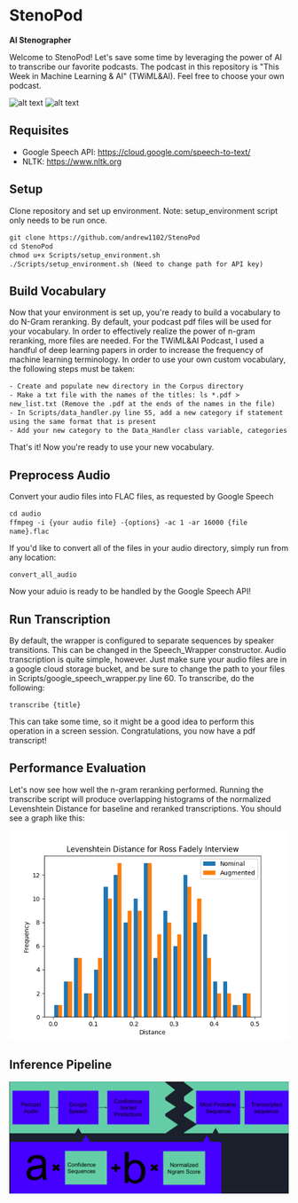 # StenoPod
__AI Stenographer__ 

Welcome to StenoPod! Let's save some time by leveraging the power of AI to transcribe our favorite podcasts. The podcast in this repository is "This Week in Machine Learning & AI" (TWiML&AI). Feel free to choose your own podcast.

![alt text](https://ih1.redbubble.net/image.12551589.7724/sticker,375x360-bg,ffffff.u1.png)
![alt text](https://twimlai.com/files/2017/09/TWiML_banner_wide.png)

## Requisites
- Google Speech API: https://cloud.google.com/speech-to-text/
- NLTK: https://www.nltk.org

## Setup
Clone repository and set up environment. Note: setup_environment script only needs to be run once.
```
git clone https://github.com/andrew1102/StenoPod
cd StenoPod
chmod u+x Scripts/setup_environment.sh
./Scripts/setup_environment.sh (Need to change path for API key)
```
## Build Vocabulary
Now that your environment is set up, you're ready to build a vocabulary to do N-Gram reranking.
By default, your podcast pdf files will be used for your vocabulary. In order to effectively realize the power of n-gram reranking, more files are needed. For the TWiML&AI Podcast, I used a handful of deep learning papers in order to increase the frequency of machine learning terminology. In order to use your own custom vocabulary, the following steps must be taken:
```
- Create and populate new directory in the Corpus directory
- Make a txt file with the names of the titles: ls *.pdf > new_list.txt (Remove the .pdf at the ends of the names in the file)
- In Scripts/data_handler.py line 55, add a new category if statement using the same format that is present
- Add your new category to the Data_Handler class variable, categories
```
That's it! Now you're ready to use your new vocabulary.
## Preprocess Audio
Convert your audio files into FLAC files, as requested by Google Speech
```
cd audio
ffmpeg -i {your audio file} -{options} -ac 1 -ar 16000 {file name}.flac
```
If you'd like to convert all of the files in your audio directory, simply run from any location:
```
convert_all_audio
```
Now your aduio is ready to be handled by the Google Speech API!

## Run Transcription
By default, the wrapper is configured to separate sequences by speaker transitions. This can be changed in the Speech_Wrapper constructor. Audio transcription is quite simple, however. Just make sure your audio files are in a google cloud storage bucket, and be sure to change the path to your files in Scripts/google_speech_wrapper.py line 60. To transcribe, do the following:
```
transcribe {title}
```
This can take some time, so it might be a good idea to perform this operation in a screen session. Congratulations, you now have a pdf transcript!

## Performance Evaluation
Let's now see how well the n-gram reranking performed. Running the transcribe script will produce overlapping histograms of the normalized Levenshtein Distance for baseline and reranked transcriptions. You should see a graph like this:

![Alt text](plots/Ross_Fadely_dists.png?raw=true "Title")

## Inference Pipeline
![Alt text](plots/inference_pipeline.png?raw=true "Title")
